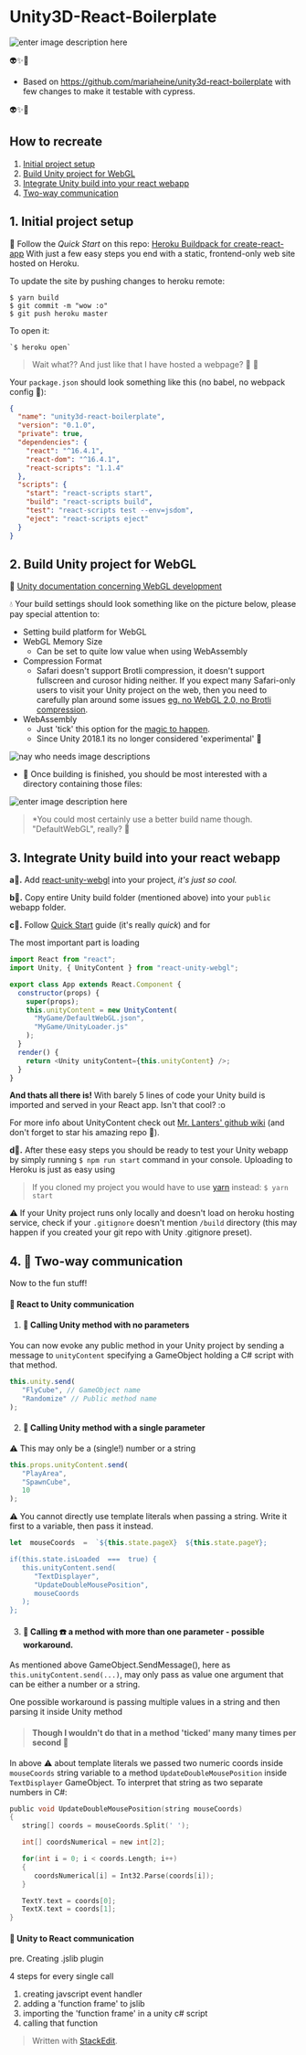 
# Unity3D-React-Boilerplate
![enter image description here](https://lh3.googleusercontent.com/bCHwvLd87csFVIUVL_n6dJVh4eHB8yfNXfruyyQHyLcIpGto02edFrzR7xTH5B60964SyTIBilo "Example project picture")


👽✨🌊

- Based on https://github.com/mariaheine/unity3d-react-boilerplate with few changes to make it testable with cypress.

👽✨🌊

## How to recreate
1. [Initial project setup](#initial-project-setup)
2. [Build Unity project for WebGL](#build-unity-project-for-webgl)
3. [Integrate Unity build into your react webapp](#integrate-unity-build-into-your-react-webapp)
4. [Two-way communication](#dash-two-way-communication)

## 1. Initial project setup
:milky_way: Follow the *Quick Start* on this repo: [Heroku Buildpack for create-react-app](https://github.com/mars/create-react-app-buildpack#user-content-quick-start)
 With just a few easy steps  you end with a static, frontend-only web site hosted on Heroku.

To update the site by pushing changes to heroku remote:

    $ yarn build
    $ git commit -m "wow :o"
    $ git push heroku master
To open it:

    `$ heroku open`

> Wait what?? And just like that I have hosted a webpage? :cake: :wine_glass:

Your `package.json` should look something like this (no babel, no webpack config :see_no_evil:):
```json
{
  "name": "unity3d-react-boilerplate",
  "version": "0.1.0",
  "private": true,
  "dependencies": {
    "react": "^16.4.1",
    "react-dom": "^16.4.1",
    "react-scripts": "1.1.4"
  },
  "scripts": {
    "start": "react-scripts start",
    "build": "react-scripts build",
    "test": "react-scripts test --env=jsdom",
    "eject": "react-scripts eject"
  }
}
```
## 2. Build Unity project for WebGL
:ocean: [Unity documentation concerning WebGL development](https://docs.unity3d.com/Manual/webgl-gettingstarted.html)

:droplet: Your build settings should look something like on the picture below, please pay special attention to:
 - Setting build platform for WebGL
 - WebGL Memory Size
	 - Can be set to quite low value when using WebAssembly
 - Compression Format
	 - Safari doesn't support Brotli compression, it doesn't support fullscreen and curosor hiding neither. If you expect many Safari-only users to visit your Unity project on the web, then you need to carefully plan around some issues [eg. no WebGL 2.0, no Brotli compression](https://docs.unity3d.com/Manual/webgl-browsercompatibility.html).
 - WebAssembly
	 - Just 'tick' this option for the [magic to happen](https://blogs.unity3d.com/2018/08/15/webassembly-is-here/).
	 - Since Unity 2018.1 its no longer considered 'experimental' :unicorn:

![nay who needs image descriptions](https://lh3.googleusercontent.com/pGRf6tiQlR2MT5rdERBieRW8vbRqd8d_HDEuoHyIMY7Y6EhnmedZJlnFEfnrdqpIh2JgIrFn61Fu "heeey<3")

- :mag_right: Once building is finished, you should be most interested with a directory containing those files:

![enter image description here](https://lh3.googleusercontent.com/8RPc5jCsz49qIKGjSb-6uhIqgycsVlguKvMGjzH7A9oLtbJVgtU99vhz09ZLy7xVNVuHL3bXIm5Y "cool stuff")

> *You could most certainly use a better build name though. "DefaultWebGL", really? :hear_no_evil:

## 3. Integrate Unity build into your react webapp

**a:cherry_blossom:.** Add [react-unity-webgl](https://github.com/jeffreylanters/react-unity-webgl) into your project, *it's just so cool.*

**b:tulip:.** Copy entire Unity build folder (mentioned above) into your `public` webapp folder.

**c:hibiscus:.** Follow [Quick Start](https://github.com/jeffreylanters/react-unity-webgl/wiki/Quick-Start-Guide) guide (it's really *quick*) and for

The most important part is loading
```js
import React from "react";
import Unity, { UnityContent } from "react-unity-webgl";

export class App extends React.Component {
  constructor(props) {
    super(props);
    this.unityContent = new UnityContent(
      "MyGame/DefaultWebGL.json",
      "MyGame/UnityLoader.js"
    );
  }
  render() {
    return <Unity unityContent={this.unityContent} />;
  }
}
```
**And thats all there is!** With barely 5 lines of code your Unity build is imported and served in your React app. Isn't that cool? :o

For more info about UnityContent check out [Mr. Lanters' github wiki](https://github.com/jeffreylanters/react-unity-webgl/wiki/Unity-Content) (and don't forget to star his amazing repo :tada:).

**d:blossom:.**  After these easy steps you should be ready to test your Unity webapp by simply running `$ npm run start` command in your console. Uploading to Heroku is just as easy using

> If you cloned my project you would have to use [yarn](https://github.com/yarnpkg/yarn) instead:
> `$ yarn start`

:warning: If your Unity project runs only locally and doesn't load on heroku hosting service, check if your `.gitignore` doesn't mention `/build` directory (this may happen if you created your git repo with Unity .gitignore preset).

## 4. :dash: Two-way communication
Now to the fun stuff!
#### :blue_book: React to Unity communication
1. #### :seedling: **Calling** Unity method with no parameters
You can now evoke any public method in your Unity project by sending a message to `unityContent` specifying a GameObject holding a C# script with that method.
```javascript
this.unity.send(
   "FlyCube", // GameObject name
   "Randomize" // Public method name
);
```
2. #### :ear_of_rice: **Calling** Unity method with a single parameter
:warning: This may only be a (single!) number or a string

```javascript
this.props.unityContent.send(
   "PlayArea",
   "SpawnCube",
   10
);
```
:warning: You cannot directly use template literals when passing a string. Write it first to a variable, then pass it instead.
 ```javascript
 let  mouseCoords  =  `${this.state.pageX}  ${this.state.pageY};

 if(this.state.isLoaded  ===  true) {
    this.unityContent.send(
       "TextDisplayer",
       "UpdateDoubleMousePosition",
       mouseCoords
    );
 };
 ```

3. #### :palm_tree: **Calling** :phone: a method with more than one parameter - possible workaround.

As mentioned above GameObject.SendMessage(), here as `this.unityContent.send(...)`,  may only pass as value one argument that can be either a number or a string.

One possible workaround is passing multiple values in a string and then parsing it inside Unity method
> #### Though I wouldn't do that in a method 'ticked' many many times per second :hear_no_evil:

In above :warning: about template literals we passed two numeric coords inside `mouseCoords` string variable to a method `UpdateDoubleMousePosition` inside `TextDisplayer` GameObject. To interpret that string as two separate numbers in C#:
```c
public void UpdateDoubleMousePosition(string mouseCoords)
{
   string[] coords = mouseCoords.Split(' ');

   int[] coordsNumerical = new int[2];

   for(int i = 0; i < coords.Length; i++)
   {
      coordsNumerical[i] = Int32.Parse(coords[i]);
   }

   TextY.text = coords[0];
   TextX.text = coords[1];
}
```

#### :blue_book: Unity to React communication

pre. Creating .jslib plugin

4 steps for every single call
1. creating javscript event handler
2. adding a 'function frame' to jslib
3. importing the 'function frame' in a unity c# script
4. calling that function




> Written with [StackEdit](https://stackedit.io/).
